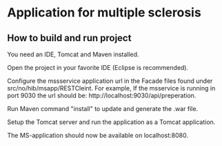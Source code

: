 Application for multiple sclerosis
==============

## How to build and run project 
You need an IDE, Tomcat and Maven installed.

Open the project in your favorite IDE (Eclipse is recommended).

Configure the mssservice application url in the Facade files found under src/no/hib/msapp/RESTCleint.
For example, If the msservice is running in port 9030 the url should be: http://localhost:9030/api/preperation.


Run Maven command "install" to update and generate the .war file.

Setup the Tomcat server and run the application as a Tomcat application.

The MS-application should now be available on localhost:8080.

